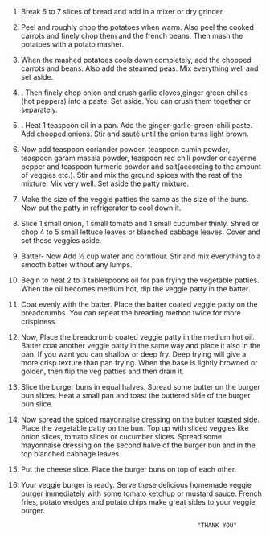 1. Break 6 to 7 slices of bread and add in a mixer or dry grinder.

 2. Peel and roughly chop the potatoes when warm. Also peel the cooked carrots and finely chop them and the french beans. Then mash the potatoes with a potato masher.

 3. When the mashed potatoes cools down completely, add the chopped carrots and beans. Also add the steamed peas.  Mix everything well and set aside.

 4. . Then finely chop onion and crush garlic cloves,ginger  green chilies (hot peppers) into a paste. Set aside. You can crush them together or separately.

 5. . Heat 1 teaspoon oil in a pan. Add the ginger-garlic-green-chili paste. Add chooped onions. Stir and sauté until the onion turns light brown.

 6. Now add  teaspoon coriander powder, teaspoon cumin powder, teaspoon garam masala powder, teaspoon red chili powder or cayenne pepper and teaspoon turmeric powder and salt(according to the amount of veggies etc.).  Stir and mix the ground spices with the rest of the mixture. Mix very well. Set aside the patty mixture. 

 7. Make the size of the veggie patties the same as the size of the buns. Now put the patty in refrigerator to cool down it.

 8.  Slice 1 small onion, 1 small tomato and 1 small cucumber thinly. Shred or chop 4 to 5 small lettuce leaves or blanched cabbage leaves. Cover and set these veggies aside.

 9. Batter- Now Add ½ cup water and cornflour. Stir and mix everything to a smooth batter without any lumps.

 10.  Begin to heat 2 to 3 tablespoons oil for pan frying the vegetable patties. When the oil becomes medium hot, dip the veggie patty in the batter.

 11. Coat evenly with the batter. Place the batter coated veggie patty on the breadcrumbs. You can repeat the breading method twice for more crispiness.

 12. Now, Place the breadcrumb coated veggie patty in the medium hot oil. Batter coat another veggie patty in the same way and place it also in the pan. If you want you can shallow or deep fry. Deep frying will give a more crisp texture than pan frying.  When the base is lightly browned or golden, then flip the veg patties and then drain it.

 13. Slice the burger buns in equal halves. Spread some butter on the burger bun slices. Heat a small pan and toast the buttered side of the burger bun slice.

 14. Now spread the spiced mayonnaise dressing on the butter toasted side. Place the vegetable patty on the bun. Top up with sliced veggies like onion slices, tomato slices or cucumber slices. Spread some mayonnaise dressing on the second halve of the burger bun and in the top blanched cabbage leaves.

 15. Put the cheese slice. Place the burger buns on top of each other.

 16.  Your veggie burger is ready. Serve these delicious homemade veggie burger immediately with some tomato ketchup or mustard sauce. French fries, potato wedges and potato chips make great sides to your veggie burger.

                                                           "THANK YOU"

